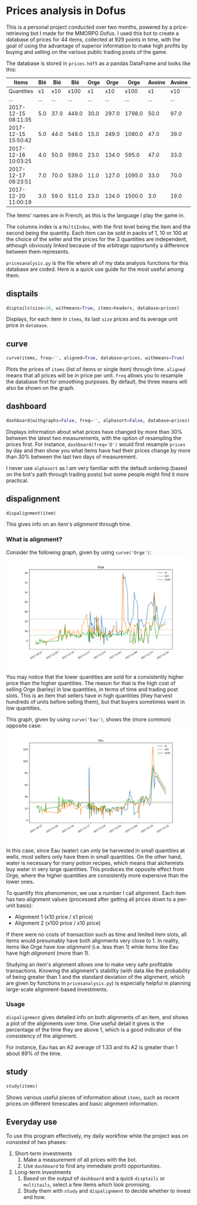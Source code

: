 # Prices analysis in Dofus

This is a personal project conducted over two months, powered by a price-retrieving bot I made for the MMORPG Dofus.
I used this bot to create a database of prices for 44 items, collected at 929 points in time, with the goal of using the advantage of superior information to make high profits by buying and selling on the various public trading posts of the game.

The database is stored in `prices.hdf5` as a pandas DataFrame and looks like this:

|       Items         | Blé | Blé  | Blé   | Orge | Orge  | Orge   | Avoine | Avoine | Avoine |  ...   |
|---------------------|-----|------|-------|------|-------|--------|--------|--------|--------|--------|
|    Quantities       | x1  | x10  | x100  | x1   | x10   | x100   | x1     | x10    | x100   |  ...   |
|        ...          | ... |  ... |  ...  |  ... |  ...  |  ...   |  ...   |  ...   |  ...   |  ...   |
| 2017-12-15 08:11:35 | 5.0 | 37.0 | 449.0 | 30.0 | 297.0 | 1798.0 | 50.0   | 97.0   | 737.0  |  ...   |
| 2017-12-15 15:50:42 | 5.0 | 44.0 | 548.0 | 15.0 | 249.0 | 1080.0 | 47.0   | 39.0   | 399.0  |  ...   |
| 2017-12-16 10:03:25 | 4.0 | 50.0 | 599.0 | 23.0 | 134.0 | 595.0  | 47.0   | 33.0   | 193.0  |  ...   |
| 2017-12-17 08:23:51 | 7.0 | 70.0 | 539.0 | 11.0 | 127.0 | 1095.0 | 33.0   | 70.0   | 345.0  |  ...   |
| 2017-12-20 11:00:19 | 3.0 | 59.0 | 511.0 | 23.0 | 134.0 | 1500.0 | 3.0    | 19.0   | 143.0  |  ...   |

The items' names are in French, as this is the language I play the game in.

The columns index is a `MultiIndex`, with the first level being the item and the second being the quantity. Each item can be sold in packs of 1, 10 or 100 at the choice of the seller and the prices for the 3 quantities are independent, although obviously linked because of the arbitrage opportunity a difference between them represents.

`pricesanalysis.py` is the file where all of my data analysis functions for this database are coded. Here is a quick use guide for the most useful among them.
## disptails
```python
disptails(size=10, withmeans=True, items=headers, database=prices)
```
Displays, for each item in `items`, its last `size` prices and its average unit price in `database`.

## curve
```python
curve(items, freq='', aligned=True, database=prices, withmeans=True)
```
Plots the prices of `items` (list of items or single item) through time. `aligned` means that all prices will be in price per unit. `freq` allows you to resample the database first for smoothing purposes. By default, the three means will also be shown on the graph.

## dashboard
```python
dashboard(withgraphs=False, freq='', alphasort=False, database=prices)
```
Displays information about what prices have changed by more than 30% between the latest two measurements, with the option of resampling the prices first. For instance, `dashboard(freq='D')` would first resample `prices` by day and then show you what items have had their prices change by more than 30% between the last two days of measurement.

I never use `alphasort` as I am very familiar with the default ordering (based on the bot's path through trading posts) but some people might find it more practical.

## dispalignment
```python
dispalignment(item)
```
This gives info on an item's _alignment_ through time.

### What is alignment?
Consider the following graph, given by using `curve('Orge')`:
![Orge curve](orge_curve.png)
You may notice that the lower quantities are sold for a consistently higher price than the higher quantities. The reason for that is the high cost of selling Orge (barley) in low quantities, in terms of time and trading post slots. This is an item that sellers have in high quantities (they harvest hundreds of units before selling them), but that buyers sometimes want in low quantities.

This graph, given by using `curve('Eau')`, shows the (more common) opposite case:
![Eau curve](eau_curve.png)
In this case, since Eau (water) can only be harvested in small quantities at wells, most sellers only have them in small quantities. On the other hand, water is necessary for many potion recipes, which means that alchemists buy water in very large quantities. This produces the opposite effect from Orge, where the higher quantities are consistently more expensive than the lower ones.

To quantify this phenomenon, we use a number I call alignment. Each item has two alignment values (processed after getting all prices down to a per-unit basis):
- Alignment 1 (x10 price / x1 price)
- Alignment 2 (x100 price / x10 price)

If there were no costs of transaction such as time and limited item slots, all items would presumably have both alignments very close to 1. In reality, items like Orge have _low alignment_ (i.e. less than 1) while items like Eau have _high alignment_ (more than 1).

Studying an item's alignment allows one to make very safe profitable transactions. Knowing the alignment's stability (with data like the probability of being greater than 1 and the standard deviation of the alignment, which are given by functions in `pricesanalysis.py`) is especially helpful in planning large-scale alignment-based investments.

### Usage
`dispalignment` gives detailed info on both alignments of an item, and shows a plot of the alignments over time.
One useful detail it gives is the percentage of the time they are above 1, which is a good indicator of the consistency of the alignment.

For instance, Eau has an A2 average of 1.33 and its A2 is greater than 1 about 89% of the time.

## study
```python
study(items)
```
Shows various useful pieces of information about `items`, such as recent prices on different timescales and basic alignment information.

## Everyday use

To use this program effectively, my daily workflow while the project was on consisted of two phases:
1. Short-term investments
    1. Make a measurement of all prices with the bot.
    2. Use `dashboard` to find any immediate profit opportunities.
2. Long-term investments
    1. Based on the output of `dashboard` and a quick `disptails` or `multitails`, select a few items which look promising.
    2. Study them with `study` and `dispalignment` to decide whether to invest and how.
